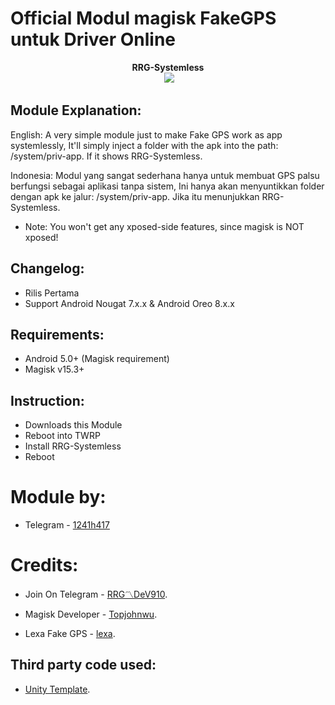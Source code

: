 # Official Modul magisk FakeGPS untuk Driver Online

<p align="center">
<b> RRG-Systemless </b><br>
  <img src="http://telegra.ph/file/e983e0b6b68f52d9b908a.png">
</p>

## Module Explanation:
English:
A very simple module just to make Fake GPS work as app systemlessly, It'll simply inject a folder with the apk into the path: /system/priv-app. If it shows RRG-Systemless.

Indonesia:
Modul yang sangat sederhana hanya untuk membuat GPS palsu berfungsi sebagai aplikasi tanpa sistem, Ini hanya akan menyuntikkan folder dengan apk ke jalur: /system/priv-app. Jika itu menunjukkan RRG-Systemless.

* Note: You won't get any xposed-side features, since magisk is NOT xposed!

## Changelog:
- Rilis Pertama
- Support Android Nougat 7.x.x & Android Oreo 8.x.x


## Requirements: 
- Android 5.0+ (Magisk requirement)
- Magisk v15.3+

## Instruction:
* Downloads this Module
* Reboot into TWRP
* Install RRG-Systemless
* Reboot

# Module by:
* Telegram - [1241h417](https://t.me/l241h417 "Official Project")

# Credits:

* Join On Telegram - [RRG〽️DeV910](https://t.me/joinchat/HpcJ_07yRKoxi6Ie7s0CmQ "RRG〽️DeV910 Official Telegram Grup").

* Magisk Developer - [Topjohnwu](https://forum.xda-developers.com/apps/magisk/official-magisk-v7-universal-systemless-t3473445 "Magisk official XDA thread").

* Lexa Fake GPS - [lexa](droid.develope@gmail.com "Contact").

## Third party code used:
* [Unity Template](https://github.com/Zackptg5/Unity "Template's repository").


